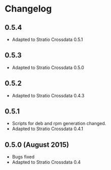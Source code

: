 # Changelog

## 0.5.4

* Adapted to Stratio Crossdata 0.5.1

## 0.5.3

* Adapted to Stratio Crossdata 0.5.0

## 0.5.2

* Adapted to Stratio Crossdata 0.4.3

## 0.5.1

* Scripts for deb and rpm generation changed.
* Adapted to Stratio Crossdata 0.4.1

## 0.5.0 (August 2015)

* Bugs fixed
* Adapted to Stratio Crossdata 0.4

